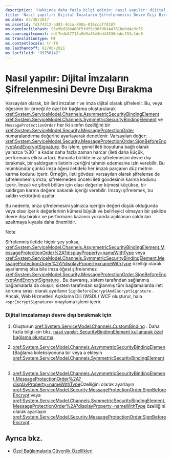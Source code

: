 ```yaml
---
description: 'Hakkında daha fazla bilgi edinin: nasıl yapılır: dijital Imzaların şifrelenmesini devre dışı bırakma'
title: 'Nasıl yapılır: Dijital İmzaların Şifrelenmesini Devre Dışı Bırakma'
ms.date: 03/30/2017
ms.assetid: fd174313-ad81-4dca-898a-016ccaff8187
ms.openlocfilehash: 95e9bd18b480f5fdf9c98fdb3447610e0d4e3c75
ms.sourcegitcommit: ddf7edb67715a5b9a45e3dd44536dabc153c1de0
ms.translationtype: MT
ms.contentlocale: tr-TR
ms.lasthandoff: 02/06/2021
ms.locfileid: "99756142"
---
```

# <a name="how-to-disable-encryption-of-digital-signatures"></a>Nasıl yapılır: Dijital İmzaların Şifrelenmesini Devre Dışı Bırakma

Varsayılan olarak, bir ileti imzalanır ve imza dijital olarak şifrelenir. Bu, veya öğesinin bir örneği ile özel bir bağlama oluşturularak <xref:System.ServiceModel.Channels.AsymmetricSecurityBindingElement> <xref:System.ServiceModel.Channels.SymmetricSecurityBindingElement> ve `MessageProtectionOrder` her iki sınıfın özelliğini bir <xref:System.ServiceModel.Security.MessageProtectionOrder> numaralandırma değerine ayarlayarak denetlenir. Varsayılan değer: <xref:System.ServiceModel.Security.MessageProtectionOrder.SignBeforeEncryptAndEncryptSignature>. Bu işlem, genel ileti boyutuna bağlı olarak yalnızca %30 ' a kadar daha fazla zaman harcar (ileti daha küçük, performans etkisi artar). Bununla birlikte imza şifrelemesini devre dışı bırakmak, bir saldırganın iletinin içeriğini tahmin edemesine izin verebilir. Bu mümkündür çünkü imza öğesi iletideki her imzalı parçanın düz metnin karma kodunu içerir. Örneğin, ileti gövdesi varsayılan olarak şifrelense de şifrelenmemiş imza, şifrelemeden önceki ileti gövdesinin karma kodunu içerir. İmzalı ve şifreli bölüm için olası değerler kümesi küçükse, bir saldırgan karma değere bakarak içeriği verebilir. İmzayı şifrelemek, bu saldırı vektörünü azaltır.  
  
 Bu nedenle, imza şifrelemesini yalnızca içeriğin değeri düşük olduğunda veya olası içerik değerlerinin kümesi büyük ve belirleyici olmayan bir şekilde devre dışı bırakır ve performans kazancı yukarıda açıklanan saldırıları azaltmaya kıyasla daha önemlidir.  
  
> [!NOTE]
> Şifrelenmiş iletide hiçbir şey yoksa, <xref:System.ServiceModel.Channels.AsymmetricSecurityBindingElement.MessageProtectionOrder%2A?displayProperty=nameWithType> veya <xref:System.ServiceModel.Channels.SymmetricSecurityBindingElement.MessageProtectionOrder%2A?displayProperty=nameWithType> özelliği olarak ayarlanmış olsa bile imza öğesi şifrelenmez <xref:System.ServiceModel.Security.MessageProtectionOrder.SignBeforeEncryptAndEncryptSignature> . Bu davranış, sistem tarafından sağlanmış bağlamalarla da oluşur; sistem tarafından sağlanmış tüm bağlamalarda ileti koruma sırası olarak ayarlanır `SignBeforeEncryptAndEncryptSignature` . Ancak, Web Hizmetleri Açıklama Dili (WSDL) WCF oluşturur, hala `<sp:EncryptSignature>` onaylama işlemi içerir.  
  
### <a name="to-disable-digital-signing"></a>Dijital imzalamayı devre dışı bırakmak için  
  
1. Oluşturun <xref:System.ServiceModel.Channels.CustomBinding> . Daha fazla bilgi için bkz. [nasıl yapılır: SecurityBindingElement kullanarak özel bağlama oluşturma](how-to-create-a-custom-binding-using-the-securitybindingelement.md).  
  
2. <xref:System.ServiceModel.Channels.AsymmetricSecurityBindingElement>Bağlama koleksiyonuna bir veya a ekleyin <xref:System.ServiceModel.Channels.SymmetricSecurityBindingElement> .  
  
3. <xref:System.ServiceModel.Channels.AsymmetricSecurityBindingElement.MessageProtectionOrder%2A?displayProperty=nameWithType>Özelliğini olarak ayarlayın <xref:System.ServiceModel.Security.MessageProtectionOrder.SignBeforeEncrypt> veya <xref:System.ServiceModel.Channels.SymmetricSecurityBindingElement.MessageProtectionOrder%2A?displayProperty=nameWithType> özelliğini olarak ayarlayın <xref:System.ServiceModel.Security.MessageProtectionOrder.SignBeforeEncrypt> .  
  
## <a name="see-also"></a>Ayrıca bkz.

- [Özel Bağlamalarla Güvenlik Özellikleri](security-capabilities-with-custom-bindings.md)
